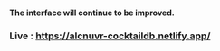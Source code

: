 #### The interface will continue to be improved.
### Live : https://alcnuvr-cocktaildb.netlify.app/
